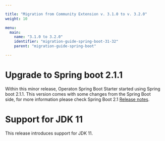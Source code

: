 ```yaml
---

title: "Migration from Community Extension v. 3.1.0 to v. 3.2.0"
weight: 10

menu:
  main:
    name: "3.1.0 to 3.2.0"
    identifier: "migration-guide-spring-boot-31-32"
    parent: "migration-guide-spring-boot"

---
```


# Upgrade to Spring boot 2.1.1

Within this minor release, Operaton Spring Boot Starter started using Spring boot 2.1.1.
This version comes with some changes from the Spring Boot side, for more information please check Spring Boot 2.1 [Release notes](https://github.com/spring-projects/spring-boot/wiki/Spring-Boot-2.1-Release-Notes).

# Support for JDK 11

This release introduces support for JDK 11.
